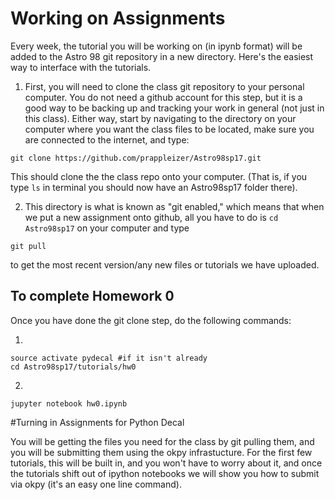 # Working on Assignments 

Every week, the tutorial you will be working on (in ipynb format) will be added to the Astro 98 git repository in a new directory. Here's the easiest way to interface with the tutorials. 

1) First, you will need to clone the class git repository to your personal computer. You do not need a github account for this step, but it is a good way to be backing up and tracking your work in general (not just in this class). Either way, start by navigating to the directory on your computer where you want the class files to be located, make sure you are connected to the internet, and type: 
```
git clone https://github.com/prappleizer/Astro98sp17.git
```
This should clone the the class repo onto your computer. (That is, if you type ```ls``` in terminal you should now have an Astro98sp17 folder there). 

2) This directory is what is known as "git enabled," which means that when we put a new assignment onto github, all you have to do is ```cd Astro98sp17``` on your computer and type 
```
git pull
```
to get the most recent version/any new files or tutorials we have uploaded.

## To complete Homework 0

Once you have done the git clone step, do the following commands:

1) 
```
source activate pydecal #if it isn't already
cd Astro98sp17/tutorials/hw0
```

2)
```
jupyter notebook hw0.ipynb
```


#Turning in Assignments for Python Decal

You will be getting the files you need for the class by git pulling them, and you will be submitting them using the okpy infrastucture. For the first few tutorials, this will be built in, and you won't have to worry about it, and once the tutorials shift out of ipython notebooks we will show you how to submit via okpy (it's an easy one line command).


